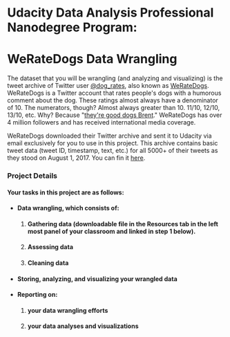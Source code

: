 # Udacity Data Analysis Professional Nanodegree Program:
# WeRateDogs Data Wrangling

The dataset that you will be wrangling (and analyzing and visualizing) is the tweet archive of Twitter user [@dog_rates](https://twitter.com/dog_rates), also known as [WeRateDogs](https://en.wikipedia.org/wiki/WeRateDogs). WeRateDogs is a Twitter account that rates people's dogs with a humorous comment about the dog. These ratings almost always have a denominator of 10. The numerators, though? Almost always greater than 10. 11/10, 12/10, 13/10, etc. Why? Because "[they're good dogs Brent](https://knowyourmeme.com/memes/theyre-good-dogs-brent)." WeRateDogs has over 4 million followers and has received international media coverage.

WeRateDogs downloaded their Twitter archive and sent it to Udacity via email exclusively for you to use in this project. This archive contains basic tweet data (tweet ID, timestamp, text, etc.) for all 5000+ of their tweets as they stood on August 1, 2017. You can fin it [here](https://d17h27t6h515a5.cloudfront.net/topher/2017/August/599fd2ad_image-predictions/image-predictions.tsv).



### Project Details
#### Your tasks in this project are as follows:

* #### Data wrangling, which consists of:
    1. #### Gathering data (downloadable file in the Resources tab in the left most panel of your classroom and linked in step 1 below).
    2. #### Assessing data
    3. #### Cleaning data
* #### Storing, analyzing, and visualizing your wrangled data
* #### Reporting on:
    1. #### your data wrangling efforts
    2. #### your data analyses and visualizations